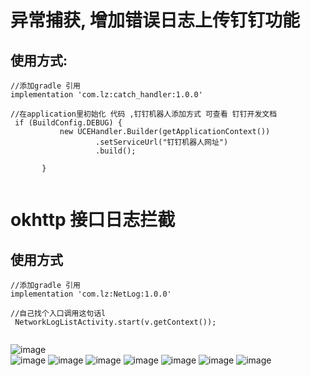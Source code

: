 # 异常捕获, 增加错误日志上传钉钉功能
##  使用方式:

 ```
 //添加gradle 引用  
 implementation 'com.lz:catch_handler:1.0.0'
 
 //在application里初始化 代码 ,钉钉机器人添加方式 可查看 钉钉开发文档
  if (BuildConfig.DEBUG) {
            new UCEHandler.Builder(getApplicationContext())
                    .setServiceUrl("钉钉机器人网址")
                    .build();

        }

 
 ```
 
 # okhttp 接口日志拦截
 ## 使用方式 
 
 ```
 //添加gradle 引用  
 implementation 'com.lz:NetLog:1.0.0'

//自己找个入口调用这句话l
  NetworkLogListActivity.start(v.getContext());

 
 ```
 
 ![image](https://github.com/liuzeze/catch_handler/blob/master/img/Screenshot_2019-01-14-11-22-58.png=200x300)  
  ![image](https://github.com/liuzeze/catch_handler/blob/master/img/Screenshot_2019-01-14-11-23-15.png)
   ![image](https://github.com/liuzeze/catch_handler/blob/master/img/Screenshot_2019-01-14-11-23-28.png)
    ![image](https://github.com/liuzeze/catch_handler/blob/master/img/Screenshot_2019-01-14-11-24-11.png)
     ![image](https://github.com/liuzeze/catch_handler/blob/master/img/Screenshot_2019-01-14-11-27-05.png)
      ![image](https://github.com/liuzeze/catch_handler/blob/master/img/Screenshot_2019-01-14-11-27-09.png)
       ![image](https://github.com/liuzeze/catch_handler/blob/master/img/Screenshot_2019-01-14-11-27-22.png)
       ![image](https://github.com/liuzeze/catch_handler/blob/master/img/Screenshot_2019-01-14-11-27-25.png)

